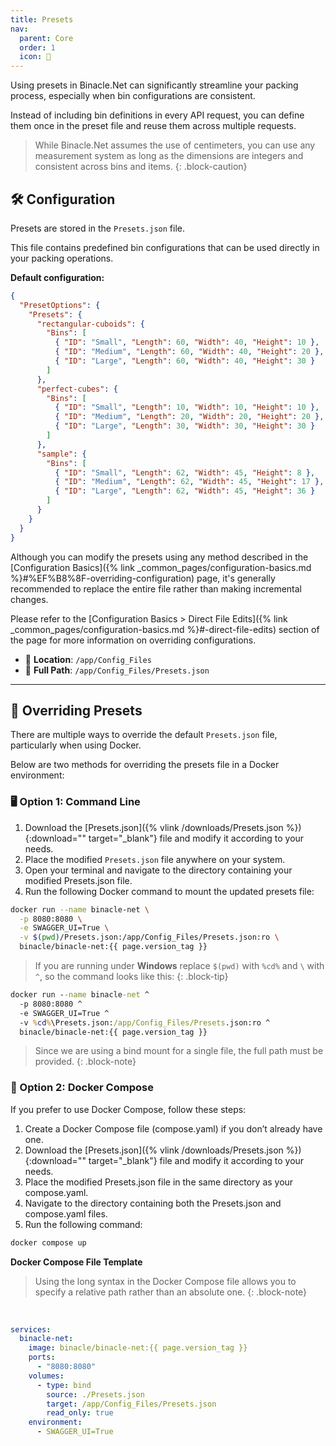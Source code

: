 ```yaml
---
title: Presets
nav:
  parent: Core
  order: 1
  icon: 📖
---
```


Using presets in Binacle.Net can significantly streamline your packing process, 
especially when bin configurations are consistent.

Instead of including bin definitions in every API request, 
you can define them once in the preset file and reuse them across multiple requests.

> While Binacle.Net assumes the use of centimeters, you can use any measurement system as 
> long as the dimensions are integers and consistent across bins and items.
{: .block-caution}

## 🛠️ Configuration
Presets are stored in the `Presets.json` file.

This file contains predefined bin configurations that can be used directly in your packing operations.

**Default configuration:**
```json
{
  "PresetOptions": {
    "Presets": {
      "rectangular-cuboids": {
        "Bins": [
          { "ID": "Small", "Length": 60, "Width": 40, "Height": 10 },
          { "ID": "Medium", "Length": 60, "Width": 40, "Height": 20 },
          { "ID": "Large", "Length": 60, "Width": 40, "Height": 30 }
        ]
      },
      "perfect-cubes": {
        "Bins": [
          { "ID": "Small", "Length": 10, "Width": 10, "Height": 10 },
          { "ID": "Medium", "Length": 20, "Width": 20, "Height": 20 },
          { "ID": "Large", "Length": 30, "Width": 30, "Height": 30 }
        ]
      },
      "sample": {
        "Bins": [
          { "ID": "Small", "Length": 62, "Width": 45, "Height": 8 },
          { "ID": "Medium", "Length": 62, "Width": 45, "Height": 17 },
          { "ID": "Large", "Length": 62, "Width": 45, "Height": 36 }
        ]
      }
    }
  }
}
```

Although you can modify the presets using any method described in the
[Configuration Basics]({% link _common_pages/configuration-basics.md %}#%EF%B8%8F-overriding-configuration) page,
it's generally recommended to replace the entire file rather than making incremental changes.

Please refer to the [Configuration Basics > Direct File Edits]({% link _common_pages/configuration-basics.md %}#-direct-file-edits)
section of the page for more information on overriding configurations.

- 📁 **Location**: `/app/Config_Files`
- 📌 **Full Path**: `/app/Config_Files/Presets.json`

---

## 🔄 Overriding Presets
There are multiple ways to override the default `Presets.json` file, particularly when using Docker. 

Below are two methods for overriding the presets file in a Docker environment:

### 🖥️ Option 1: Command Line
1. Download the [Presets.json]({% vlink /downloads/Presets.json %}){:download="" target="_blank"} 
  file and modify it according to your needs.
2. Place the modified `Presets.json` file anywhere on your system.
3. Open your terminal and navigate to the directory containing your modified Presets.json file.
4. Run the following Docker command to mount the updated presets file:

```bash
docker run --name binacle-net \
  -p 8080:8080 \
  -e SWAGGER_UI=True \
  -v $(pwd)/Presets.json:/app/Config_Files/Presets.json:ro \
  binacle/binacle-net:{{ page.version_tag }}
```

> If you are running under **Windows** replace `$(pwd)` with `%cd%` and `\` with `^`, so the command looks like this:
{: .block-tip}

```cmd
docker run --name binacle-net ^
  -p 8080:8080 ^
  -e SWAGGER_UI=True ^
  -v %cd%\Presets.json:/app/Config_Files/Presets.json:ro ^
  binacle/binacle-net:{{ page.version_tag }}
```

> Since we are using a bind mount for a single file, the full path must be provided.
{: .block-note}

### 📝 Option 2: Docker Compose
If you prefer to use Docker Compose, follow these steps:

1. Create a Docker Compose file (compose.yaml) if you don’t already have one.
2. Download the [Presets.json]({% vlink /downloads/Presets.json %}){:download="" target="_blank"} 
  file and modify it according to your needs.
3. Place the modified Presets.json file in the same directory as your compose.yaml.
4. Navigate to the directory containing both the Presets.json and compose.yaml files.
5. Run the following command:
```bash
docker compose up
```

**Docker Compose File Template**

> Using the long syntax in the Docker Compose file allows you to specify a relative path rather than an absolute one.
{: .block-note}

<br>

```yml
services:
  binacle-net:
    image: binacle/binacle-net:{{ page.version_tag }}
    ports:
      - "8080:8080"
    volumes:
      - type: bind
        source: ./Presets.json
        target: /app/Config_Files/Presets.json
        read_only: true
    environment:
      - SWAGGER_UI=True
```

